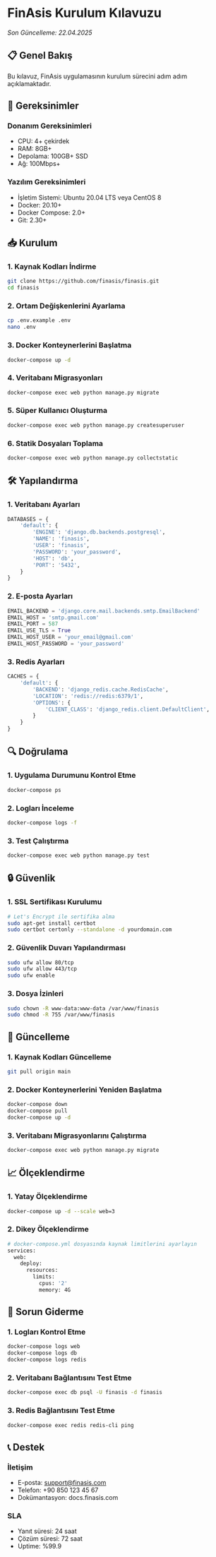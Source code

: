 # FinAsis Kurulum Kılavuzu

*Son Güncelleme: 22.04.2025*

## 📋 Genel Bakış

Bu kılavuz, FinAsis uygulamasının kurulum sürecini adım adım açıklamaktadır.

## 🔧 Gereksinimler

### Donanım Gereksinimleri
- CPU: 4+ çekirdek
- RAM: 8GB+
- Depolama: 100GB+ SSD
- Ağ: 100Mbps+

### Yazılım Gereksinimleri
- İşletim Sistemi: Ubuntu 20.04 LTS veya CentOS 8
- Docker: 20.10+
- Docker Compose: 2.0+
- Git: 2.30+

## 📥 Kurulum

### 1. Kaynak Kodları İndirme
```bash
git clone https://github.com/finasis/finasis.git
cd finasis
```

### 2. Ortam Değişkenlerini Ayarlama
```bash
cp .env.example .env
nano .env
```

### 3. Docker Konteynerlerini Başlatma
```bash
docker-compose up -d
```

### 4. Veritabanı Migrasyonları
```bash
docker-compose exec web python manage.py migrate
```

### 5. Süper Kullanıcı Oluşturma
```bash
docker-compose exec web python manage.py createsuperuser
```

### 6. Statik Dosyaları Toplama
```bash
docker-compose exec web python manage.py collectstatic
```

## 🛠️ Yapılandırma

### 1. Veritabanı Ayarları
```python
DATABASES = {
    'default': {
        'ENGINE': 'django.db.backends.postgresql',
        'NAME': 'finasis',
        'USER': 'finasis',
        'PASSWORD': 'your_password',
        'HOST': 'db',
        'PORT': '5432',
    }
}
```

### 2. E-posta Ayarları
```python
EMAIL_BACKEND = 'django.core.mail.backends.smtp.EmailBackend'
EMAIL_HOST = 'smtp.gmail.com'
EMAIL_PORT = 587
EMAIL_USE_TLS = True
EMAIL_HOST_USER = 'your_email@gmail.com'
EMAIL_HOST_PASSWORD = 'your_password'
```

### 3. Redis Ayarları
```python
CACHES = {
    'default': {
        'BACKEND': 'django_redis.cache.RedisCache',
        'LOCATION': 'redis://redis:6379/1',
        'OPTIONS': {
            'CLIENT_CLASS': 'django_redis.client.DefaultClient',
        }
    }
}
```

## 🔍 Doğrulama

### 1. Uygulama Durumunu Kontrol Etme
```bash
docker-compose ps
```

### 2. Logları İnceleme
```bash
docker-compose logs -f
```

### 3. Test Çalıştırma
```bash
docker-compose exec web python manage.py test
```

## 🔒 Güvenlik

### 1. SSL Sertifikası Kurulumu
```bash
# Let's Encrypt ile sertifika alma
sudo apt-get install certbot
sudo certbot certonly --standalone -d yourdomain.com
```

### 2. Güvenlik Duvarı Yapılandırması
```bash
sudo ufw allow 80/tcp
sudo ufw allow 443/tcp
sudo ufw enable
```

### 3. Dosya İzinleri
```bash
sudo chown -R www-data:www-data /var/www/finasis
sudo chmod -R 755 /var/www/finasis
```

## 🔄 Güncelleme

### 1. Kaynak Kodları Güncelleme
```bash
git pull origin main
```

### 2. Docker Konteynerlerini Yeniden Başlatma
```bash
docker-compose down
docker-compose pull
docker-compose up -d
```

### 3. Veritabanı Migrasyonlarını Çalıştırma
```bash
docker-compose exec web python manage.py migrate
```

## 📈 Ölçeklendirme

### 1. Yatay Ölçeklendirme
```bash
docker-compose up -d --scale web=3
```

### 2. Dikey Ölçeklendirme
```bash
# docker-compose.yml dosyasında kaynak limitlerini ayarlayın
services:
  web:
    deploy:
      resources:
        limits:
          cpus: '2'
          memory: 4G
```

## 🔧 Sorun Giderme

### 1. Logları Kontrol Etme
```bash
docker-compose logs web
docker-compose logs db
docker-compose logs redis
```

### 2. Veritabanı Bağlantısını Test Etme
```bash
docker-compose exec db psql -U finasis -d finasis
```

### 3. Redis Bağlantısını Test Etme
```bash
docker-compose exec redis redis-cli ping
```

## 📞 Destek

### İletişim
- E-posta: support@finasis.com
- Telefon: +90 850 123 45 67
- Dokümantasyon: docs.finasis.com

### SLA
- Yanıt süresi: 24 saat
- Çözüm süresi: 72 saat
- Uptime: %99.9 
